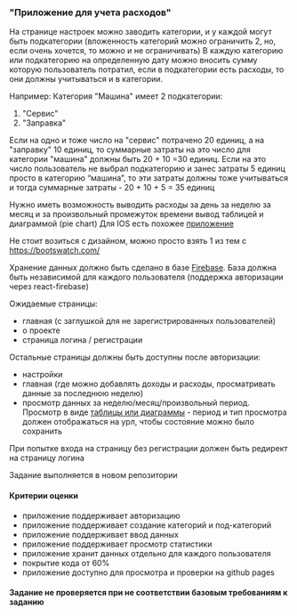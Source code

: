 ### "Приложение для учета расходов"

На странице настроек можно заводить категории, и у каждой могут быть подкатегории (вложенность категорий можно ограничить 2, но, если очень хочется, то можно и не ограничивать)
В каждую категорию или подкатегорию на определенную дату можно вносить сумму которую пользователь потратил, если в подкатегории есть расходы, то они должны учитываться и в категории.

Например: Категория "Машина" имеет 2 подкатегории:

1. "Сервис"
1. "Заправка"

Если на одно и тоже число на "сервис" потрачено 20 единиц, а на "заправку" 10 единиц, то суммарные затраты на это число для категории "машина" должны быть 20 + 10 =30 единиц. Если на это число пользователь не выбрал подкатегорию и занес затраты 5 единиц просто в категорию “машина”, то эти затраты должны тоже учитываться и тогда суммарные затраты - 20 + 10 + 5 = 35 единиц

Нужно иметь возможность выводить расходы за день за неделю за месяц и за произвольный промежуток времени вывод таблицей и диаграммой (pie chart)
Для IOS есть похожее [приложение](https://apps.apple.com/ru/app/%D0%B4%D0%B5%D0%BD%D1%8C%D0%B3%D0%B8-%D0%BE%D0%BA-%D0%B1%D1%8E%D0%B4%D0%B6%D0%B5%D1%82-%D0%B8-%D1%84%D0%B8%D0%BD%D0%B0%D0%BD%D1%81%D1%8B/id606031670)

Не стоит возиться с дизайном, можно просто взять 1 из тем с https://bootswatch.com/

Хранение данных должно быть сделано в базе [Firebase](https://react-firebase-js.com/). База должна быть независимой для каждого пользователя (поддержка авторизации через react-firebase)

Ожидаемые страницы:

- главная (с заглушкой для не зарегистрированных пользователей)
- о проекте
- страница логина / регистрации

Остальные страницы должны быть доступны после авторизации:

- настройки
- главная (где можно добавлять доходы и расходы, просматривать данные за последнюю неделю)
- просмотр данных за неделю/месяц/произвольный период. Просмотр в виде [таблицы или диаграммы](https://react-google-charts.com/) - период и тип просмотра должен отображаться на урл, чтобы состояние можно было сохранить

При попытке входа на страницу без регистрации должен быть редирект на страницу логина

Задание выполняется в новом репозитории

#### Критерии оценки

- приложение поддерживает авторизацию
- приложение поддерживает создание категорий и под-категорий
- приложение поддерживает ввод данных
- приложение поддерживает просмотр статистики
- приложение хранит данных отдельно для каждого пользователя
- покрытие кода от 60%
- приложение доступно для просмотра и проверки на github pages

#### Задание не проверяется при не соответствии базовым требованиям к заданию
